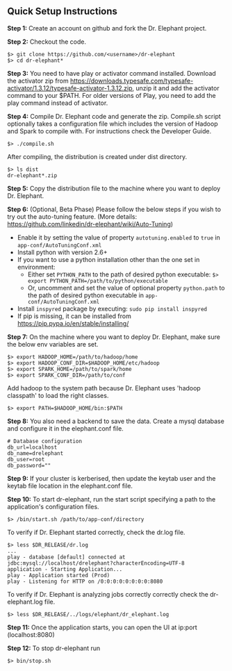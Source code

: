 ## Quick Setup Instructions

**Step 1:**
Create an account on github and fork the Dr. Elephant project.

**Step 2:**
Checkout the code.
```
$> git clone https://github.com/<username>/dr-elephant
$> cd dr-elephant*
```

**Step 3:**
You need to have play or activator command installed. Download the activator zip from https://downloads.typesafe.com/typesafe-activator/1.3.12/typesafe-activator-1.3.12.zip, unzip it and add the activator command to your $PATH. For older versions of Play, you need to add the play command instead of activator.

**Step 4:**
Compile Dr. Elephant code and generate the zip. Compile.sh script optionally takes a configuration file which includes the version of Hadoop and Spark to compile with. For instructions check the Developer Guide.
```
$> ./compile.sh
```
After compiling, the distribution is created under dist directory.
```
$> ls dist
dr-elephant*.zip
```

**Step 5:**
Copy the distribution file to the machine where you want to deploy Dr. Elephant.

**Step 6:** (Optional, Beta Phase) Please follow the below steps if you wish to try out the auto-tuning feature. (More details: https://github.com/linkedin/dr-elephant/wiki/Auto-Tuning)
   * Enable it by setting the value of property ```autotuning.enabled``` to ```true``` in `app-conf/AutoTuningConf.xml`
   * Install python with version 2.6+
   * If you want to use a python installation other than the one set in environment:
      * Either set `PYTHON_PATH` to the path of desired python executable: 
      ```$> export PYTHON_PATH=/path/to/python/executable```
      * Or, uncomment and set the value of optional property `python.path` to the path of desired python executable in `app-conf/AutoTuningConf.xml`
   * Install `inspyred` package by executing: `sudo pip install inspyred`
   * If pip is missing, it can be installed from https://pip.pypa.io/en/stable/installing/

**Step 7:**
On the machine where you want to deploy Dr. Elephant, make sure the below env variables are set.
```
$> export HADOOP_HOME=/path/to/hadoop/home
$> export HADOOP_CONF_DIR=$HADOOP_HOME/etc/hadoop
$> export SPARK_HOME=/path/to/spark/home
$> export SPARK_CONF_DIR=/path/to/conf
```
Add hadoop to the system path because Dr. Elephant uses 'hadoop classpath' to load the right classes.
```
$> export PATH=$HADOOP_HOME/bin:$PATH
```

**Step 8:**
You also need a backend to save the data. Create a mysql database and configure it in the elephant.conf file.
```
# Database configuration
db_url=localhost
db_name=drelephant
db_user=root
db_password=""
```

**Step 9:**
If your cluster is kerberised, then update the keytab user and the keytab file location in the elephant.conf file.

**Step 10:**
To start dr-elephant, run the start script specifying a path to the application's configuration files.

```
$> /bin/start.sh /path/to/app-conf/directory
```
To verify if Dr. Elephant started correctly, check the dr.log file.
```
$> less $DR_RELEASE/dr.log
...
play - database [default] connected at jdbc:mysql://localhost/drelephant?characterEncoding=UTF-8
application - Starting Application...
play - Application started (Prod)
play - Listening for HTTP on /0:0:0:0:0:0:0:0:8080
```
To verify if Dr. Elephant is analyzing jobs correctly correctly check the dr-elephant.log file.
```
$> less $DR_RELEASE/../logs/elephant/dr_elephant.log
```

**Step 11:**
Once the application starts, you can open the UI at ip:port (localhost:8080)

**Step 12:**
To stop dr-elephant run
```
$> bin/stop.sh
```

